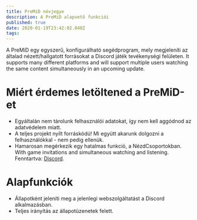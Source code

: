 ```yaml
---
title: PreMiD névjegye
description: A PreMiD alapvető funkciói
published: true
date: 2020-01-19T23:42:02.040Z
tags:
---
```


A PreMiD egy egyszerű, konfigurálható segédprogram, mely megjeleníti az általad nézett/hallgatott forrásokat a Discord játék tevékenységi felületen. It supports many different platforms and will support multiple users watching the same content simultaneously in an upcoming update.

# Miért érdemes letöltened a PreMiD-et
- Egyáltalán nem tárolunk felhasználói adatokat, így nem kell aggódnod az adatvédelem miatt.
- A teljes projekt nyílt forráskódú! Mi együtt akarunk dolgozni a felhasználókkal - nem pedig ellenük.
- Hamarosan megérkezik egy hatalmas funkció, a NézdCsoportokban. With game invitations and simultaneous watching and listening. Fenntartva: [Discord](https://discordapp.com/).

# Alapfunkciók
- Állapotként jeleníti meg a jelenlegi webszolgáltatást a Discord alkalmazásban.
- Teljes irányítás az állapotüzenetek felett.